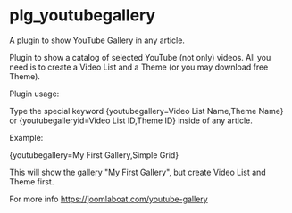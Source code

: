 # plg_youtubegallery

A plugin to show YouTube Gallery in any article.

Plugin to show a catalog of selected YouTube (not only) videos. All you need is to create a Video List and a Theme (or you may download free Theme).

Plugin usage:

Type the special keyword {youtubegallery=Video List Name,Theme Name} or {youtubegalleryid=Video List ID,Theme ID} inside of any article.

Example:

{youtubegallery=My First Gallery,Simple Grid} 

This will show the gallery "My First Gallery", but create Video List and Theme first.

For more info 
https://joomlaboat.com/youtube-gallery

